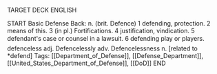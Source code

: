TARGET DECK
ENGLISH

START
Basic
Defense
Back: n. (brit. Defence) 1 defending, protection. 2 means of this. 3 (in pl.) Fortifications. 4 justification, vindication. 5 defendant's case or counsel in a lawsuit. 6 defending play or players.  defenceless adj. Defencelessly adv. Defencelessness n. [related to *defend]
Tags: [[Department_of_Defense]], [[Defense_Department]], [[United_States_Department_of_Defense]], [[DoD]]
END

